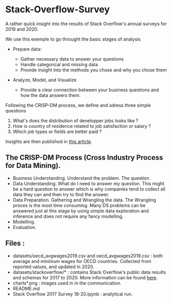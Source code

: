 # Stack-Overflow-Survey

A rather quick insight into the results of Stack Overflow's annual surveys for 2019 and 2020. 

We use this exemple to go throught the basic stages of analysis 

* Prepare data:
    * Gather necessary data to answer your questions
    * Handle categorical and missing data
    * Provide insight into the methods you chose and why you chose them

* Analyze, Model, and Visualize
    * Provide a clear connection between your business questions and how the data answers them.

Following the CRISP-DM process, we define and adress three simple questions

1. What's does the distribution of developper jobs looks like ?  
2. How is country of residence related to job satisfaction or salary ?
3. Which job types or fields are better paid ?

Insights are then published in [this article](https://sbadillow.medium.com/what-developers-are-doing-earning-worldwide-e317a4117c1e). 

## The CRISP-DM Process (Cross Industry Process for Data Mining).
* Business Understanding. Understand the problem. The question.
* Data Understanding. What do I need to answer my question. This might be a hard question to answer which is why companies tend to collect all data they can and then try to find the answer.
* Data Preparation. Gathering and Wrangling the data. The Wrangling proces is the most time consuming. Many DS problems can be answered just at this stage by using simple data exploration and inference and does not require any fancy modelling.
* Modelling.
* Evaluation.



## Files :
- datasets/oecd_avgwages2019.csv and oecd_avgwages2019.csv : both average and minimum wages for OECD countries. Collected from reported values, and updated in 2020. 
- datasets/stackoverflow/* : contains Stack Overflow's public data results and schemas for 2017 to 2020. More information can be found [here](https://insights.stackoverflow.com/survey).
- charts*.png : images used in in the communication.
- README.md
- Stack Overflow 2017 Survey 18-20.ipynb : analytical run.